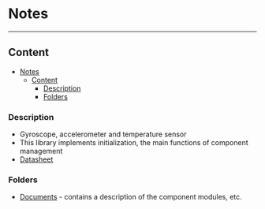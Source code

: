 # Notes
___
## Content
- [Notes](#notes)
  - [Content](#content)
    - [Description](#description)
    - [Folders](#folders)

### Description
- Gyroscope, accelerometer and temperature sensor
- This library implements initialization, the main functions of component management
- [Datasheet](Documents/lsm6dso.pdf)

### Folders
- [Documents](Documents) - contains a description of the component modules, etc.

